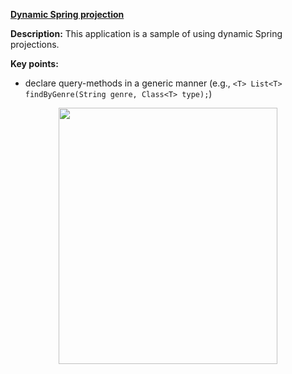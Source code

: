 **[Dynamic Spring projection](https://github.com/AnghelLeonard/Hibernate-SpringBoot/tree/master/HibernateSpringBootDynamicProjection)**
 
**Description:** This application is a sample of using dynamic Spring projections.

**Key points:**
- declare query-methods in a generic manner (e.g., `<T> List<T> findByGenre(String genre, Class<T> type);`)

<a href="https://leanpub.com/java-persistence-performance-illustrated-guide"><p align="center"><img src="https://github.com/AnghelLeonard/Hibernate-SpringBoot/blob/master/Java%20Persistence%20Performance%20Illustrated%20Guide.jpg" height="410" width="350"/></p></a>
